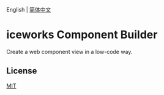 English | [简体中文](./README.zh-CN.md)

# iceworks Component Builder

Create a web component view in a low-code way.

## License

[MIT](./LICENSE)
